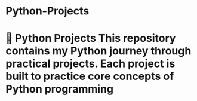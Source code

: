 # Python-Projects
# 🐍 Python Projects  This repository contains my Python journey through practical projects.   Each project is built to practice core concepts of Python programming
